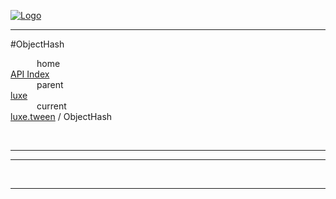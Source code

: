 
[![Logo](../../../images/logo.png)](../../../index.html)

---

#ObjectHash


&emsp;&emsp;&emsp;home   
[API Index](../../../api/index.html#luxe.tween)   
&emsp;&emsp;&emsp;parent    
[luxe](../)     
&emsp;&emsp;&emsp;current    
[luxe.tween](./) / ObjectHash

<br/>

---




---



&nbsp;
&nbsp;
&nbsp;

---  


&nbsp;   
&nbsp;   